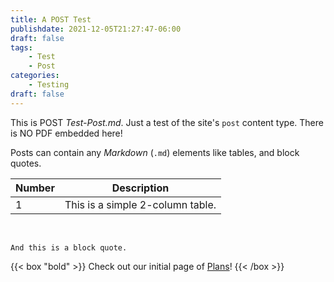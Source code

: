 ```yaml
---
title: A POST Test
publishdate: 2021-12-05T21:27:47-06:00
draft: false
tags:
    - Test
    - Post
categories:
    - Testing
draft: false
---
```


This is POST _Test-Post.md_.  Just a test of the site's `post` content type.  There is NO PDF embedded here!   

Posts can contain any _Markdown_ (`.md`) elements like tables, and block quotes.  

| Number | Description |
| --- | --- |
| 1 | This is a simple 2-column table. |  

&nbsp;  

```
And this is a block quote.
```

{{< box "bold" >}}
Check out our initial page of [Plans](https://cv.tamatoledo.org/plan/)!
{{< /box >}}
